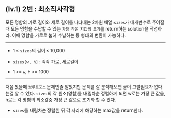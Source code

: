## (lv.1) 2번 : 최소직사각형
모든 명함의 가로 길이와 세로 길이를 나타내는 2차원 배열 `sizes`가 매개변수로 주어질 때 모든 명함을 수납할 수 있는 `가장 작은 지갑의 크기`를 return하는 solution을 작성하라. 이때 명함을 가로로 눕혀 수납하는 등 형태의 변환이 가능하다.

***

* 1 ≤ `sizes`의 길이 ≤ 10,000

* `sizes[w, h]` : 각각 가로, 세로길이

* 1 <= `w`, `h` <= 1000

***

처음 봤을때 `브루트포스` 문제인줄 알았지만 문제를 잘 분석해보면 굳이 그럴필요가 없다는걸 알 수 있다. `sizes`의 각 원소(명함)를 내림차순 정렬하게 되면 w로는 가장 큰 값을, h로는 각 명함의 최소값중 가장 큰 값으로 초기화 할 수 있다.

* `sizes`를 내림차순 정렬한 뒤 각 자리에 해당하는 max값을 return한다.

